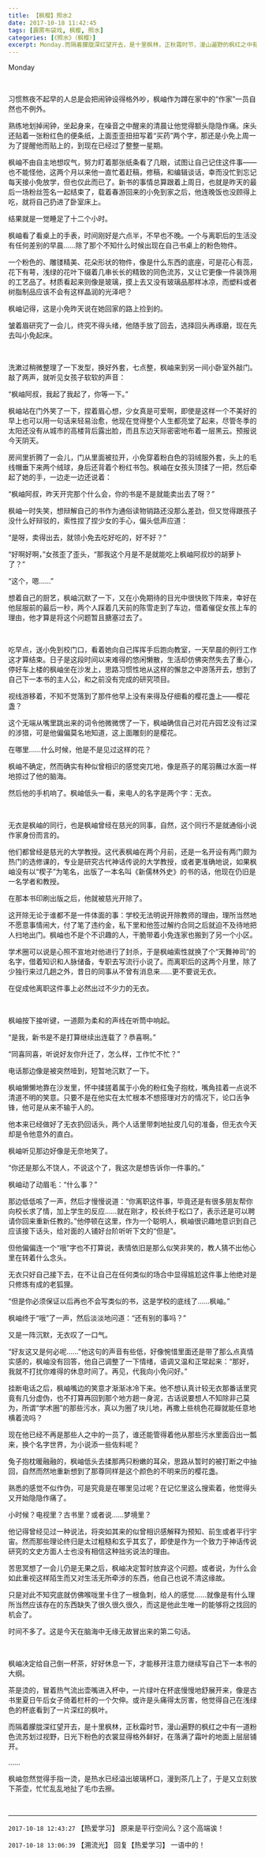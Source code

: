 ```yaml
---
title: 【枫樱】照水2
date: 2017-10-18 11:42:45
tags: [霹雳布袋戏, 枫樱, 照水]
categories: [《照水》（枫樱）]
excerpt: Monday.而隔着朦胧深红望开去，是十里枫林，正秋霜时节，漫山遍野的枫红之中有一道粉色流苏划过视野，日光下粉色的衣裳显得格外鲜好，在落满了霜叶的地面上层层铺开。
---
```


<p dir="ltr"  >Monday</p> 
<p dir="ltr"  >&nbsp;</p> 
<p dir="ltr"  >习惯熬夜不起早的人总是会把闹钟设得格外吵，枫岫作为蹲在家中的“作家”一员自然也不例外。</p> 
<p dir="ltr"  >熟练地划掉闹钟，坐起身来，在噪音之中醒来的清晨让他觉得额头隐隐作痛。床头还贴着一张粉红色的便条纸，上面歪歪扭扭写着“买药”两个字，那还是小免上周一为了提醒他而贴上的，到现在已经过了整整一星期。</p> 
<p dir="ltr"  >枫岫不由自主地想叹气，努力盯着那张纸条看了几眼，试图让自己记住这件事——也不能怪他，这两个月以来他一直忙着赶稿，修稿，和编辑谈话，幸而没忙到忘记每天接小免放学，但也仅此而已了。新书的事情总算跟着上周日，也就是昨天的最后一场粉丝签名一起结束了，载着春游回来的小免到家之后，他连晚饭也没顾得上吃，就将自己扔进了卧室床上。</p> 
<p dir="ltr"  >结果就是一觉睡足了十二个小时。</p> 
<p dir="ltr"  >枫岫看了看桌上的手表，时间刚好是六点半，不早也不晚。一个与离职后的生活没有任何差别的早晨……除了那个不知什么时候出现在自己书桌上的粉色物件。</p> 
<p dir="ltr"  >一个粉色的、雕镂精美、花朵形状的物件，像是什么东西的底座，可是花心有蕊，花下有萼，浅绿的花叶下缀着几串长长的精致的同色流苏，又让它更像一件装饰用的工艺品了。材质看起来则像是玻璃，摸上去又没有玻璃品那样冰凉，而塑料或者树脂制品应该不会有这样晶润的光泽吧？</p> 
<p dir="ltr"  >枫岫记得，这是小免昨天说在她回家的路上捡到的。</p> 
<p dir="ltr"  >皱着眉研究了一会儿，终究不得头绪，他随手放了回去，选择回头再琢磨，现在先去叫小免起床。</p> 
<p dir="ltr"  >&nbsp;</p> 
<p dir="ltr"  >洗漱过稍微整理了一下发型，换好外套，七点整，枫岫来到另一间小卧室外敲门。敲了两声，就听见女孩子软软的声音：</p> 
<p dir="ltr"  >“枫岫阿叔，我起了我起了，你等一下。”</p> 
<p dir="ltr"  >枫岫站在门外笑了一下，捏着眉心想，少女真是可爱啊，即使是这样一个不美好的早上也可以用一句话来轻易治愈，他现在觉得整个人生都亮堂了起来，尽管冬季的太阳还没有从城市的高楼背后露出脸，而且东边天际密密地布着一层黑云。预报说今天阴天。</p> 
<p dir="ltr"  >房间里折腾了一会儿，门从里面被拉开，小免穿着粉白色的羽绒服外套，头上的毛线帽垂下来两个绒球，身后还背着个粉红书包。枫岫在女孩头顶揉了一把，然后牵起了她的手，一边走一边还说着：</p> 
<p dir="ltr"  >“枫岫阿叔，昨天开完那个什么会，你的书是不是就能卖出去了呀？”</p> 
<p dir="ltr"  >枫岫一时失笑，想辩解自己的书作为通俗读物销路还没那么差劲，但又觉得跟孩子没什么好辩驳的，索性捏了捏少女的手心，偏头低声应道：</p> 
<p dir="ltr"  >“是呀，卖得出去，就领小免去吃好吃的，好不好？”</p> 
<p dir="ltr"  >“好啊好啊，”女孩歪了歪头，“那我这个月是不是就能吃上枫岫阿叔炒的胡萝卜了？”</p> 
<p dir="ltr"  >“这个，嗯……”</p> 
<p dir="ltr"  >想着自己的厨艺，枫岫沉默了一下，又在小免期待的目光中很快败下阵来，幸好在他屈服前的最后一秒，两个人踩着几天前的陈雪走到了车边，借着催促女孩上车的理由，他才算是将这个问题暂且搪塞过去了。</p> 
<p dir="ltr"  >&nbsp;</p> 
<p dir="ltr"  >吃早点，送小免到校门口，看着她向自己挥挥手后跑向教室，一天早晨的例行工作这才算结束。日子是这段时间以来难得的悠闲懒散，生活却仿佛突然失去了重心，停好车上楼的枫岫坐在沙发上，思路习惯性地从这样的懈怠之中游荡开去，想到了自己下一本书的主人公，和之前没有完成的研究项目。</p> 
<p dir="ltr"  >视线游移着，不知不觉落到了那件他早上没有来得及仔细看的樱花盏上——樱花盏？</p> 
<p dir="ltr"  >这个无端从嘴里跳出来的词令他微微愣了一下，枫岫确信自己对花卉园艺没有过深的涉猎，可是他偏偏莫名地知道，这上面雕刻的是樱花。</p> 
<p dir="ltr"  >在哪里……什么时候，他是不是见过这样的花？</p> 
<p dir="ltr"  >枫岫不确定，然而确实有种似曾相识的感觉突兀地，像是燕子的尾羽蘸过水面一样地掠过了他的脑海。</p> 
<p dir="ltr"  >然后他的手机响了。枫岫低头一看，来电人的名字是两个字：无衣。</p> 
<p dir="ltr"  >&nbsp;</p> 
<p dir="ltr"  >无衣是枫岫的同行，也是枫岫曾经在慈光的同事，自然，这个同行不是就通俗小说作家身份而言的。</p> 
<p dir="ltr"  >他们都曾经是慈光的大学教授。这代表枫岫在两个月前，还是一名开设有两门颇为热门的选修课的，专业是研究古代神话传说的大学教授，或者更准确地说，如果枫岫没有以“楔子”为笔名，出版了一本名叫《新儒林外史》的书的话，他现在仍旧是一名学者和教授。</p> 
<p dir="ltr"  >在那本书印刷出版之后，他就被慈光开除了。</p> 
<p dir="ltr"  >这开除无论于谁都不是一件体面的事：学校无法明说开除教师的理由，理所当然地不愿意事情闹大，付了笔了违约金，私下里和他签过解约合同之后就迫不及待地把人扫地出门。枫岫也不是个不识趣的人，干脆带着小免连家也搬到了另一个小区。</p> 
<p dir="ltr"  >学术圈可以说是心照不宣地对他进行了封杀，于是枫岫索性就换了个“天舞神司”的名字，借着知识和人脉储备，专职去写流行小说了。而离职后的这两个月里，除了少独行来过几趟之外，昔日的同事从不曾有消息来……更不要说无衣。</p> 
<p dir="ltr"  >在促成他离职这件事上必然出过不少力的无衣。</p> 
<p dir="ltr"  >&nbsp;</p> 
<p dir="ltr"  >枫岫按下接听键，一道颇为柔和的声线在听筒中响起。</p> 
<p dir="ltr"  >“是我，新书是不是打算继续出连载了？恭喜啊。”</p> 
<p dir="ltr"  >“同喜同喜，听说好友你升迁了，怎么样，工作忙不忙？”</p> 
<p dir="ltr"  >电话那边像是被突然噎到，短暂地沉默了一下。</p> 
<p dir="ltr"  >枫岫懒懒地靠在沙发里，怀中揉搓着属于小免的粉红兔子抱枕，嘴角挂着一点说不清道不明的笑意。只要不是在他实在太忙根本不想搭理对方的情况下，论口舌争锋，他可是从来不输于人的。</p> 
<p dir="ltr"  >他本来已经做好了无衣扔回话头，两个人话里带刺地扯皮几句的准备，但无衣今天却是令他意外的直白。</p> 
<p dir="ltr"  >枫岫听见那边好像是无奈地笑了。</p> 
<p dir="ltr"  >“你还是那么不饶人，不说这个了，我这次是想告诉你一件事的。”</p> 
<p dir="ltr"  >枫岫动了动眉毛：“什么事？”</p> 
<p dir="ltr"  >那边低低咳了一声，然后才慢慢说道：“你离职这件事，毕竟还是有很多朋友帮你向校长求了情，加上学生的反应……就在刚才，校长终于松口了，表示还是可以聘请你回来重新任教的。”他停顿在这里，作为一个聪明人，枫岫很识趣地意识到自己应该接下话头，给对面的人铺好台阶听听下文的“但是”。</p> 
<p dir="ltr"  >但他偏偏连一个“哦”字也不打算说，表情依旧是那么似笑非笑的，教人猜不出他心里在转着什么念头。</p> 
<p dir="ltr"  >无衣只好自己接下去，在不让自己在任何类似的场合中显得尴尬这件事上他绝对是只修炼有成的老狐狸。</p> 
<p dir="ltr"  >“但是你必须保证以后再也不会写类似的书，这是学校的底线了……枫岫。”</p> 
<p dir="ltr"  >枫岫终于“哦”了一声，然后淡淡地问道：“还有别的事吗？”</p> 
<p dir="ltr"  >又是一阵沉默，无衣叹了一口气。</p> 
<p dir="ltr"  >“好友这又是何必呢……”他这句的声音有些低，好像惋惜里面还是带了那么点真情实感的，枫岫没有回答，他自己调整了一下情绪，语调又温和正常起来：“那好，我就不打扰你难得的休息时间了。再见，代我向小免问好。”</p> 
<p dir="ltr"  >挂断电话之后，枫岫嘴边的笑意才渐渐冰冷下来。他不想认真计较无衣那番话里究竟有几分虚伪，也不打算再回到那个地方趟一身泥，古话说要想人不知除非己莫为，所谓“学术圈”的那些污水，真以为圈了块儿地，再撒上些桃色花瓣就能任意地横着流吗？</p> 
<p dir="ltr"  >现在他已经不再是那些人之中的一员了，谁还能管得着他从那些污水里面舀出一瓢来，换个名字世界，为小说添一些佐料呢？</p> 
<p dir="ltr"  >兔子抱枕暖融融的，枫岫低头去揉那两只粉嫩的耳朵，思路从暂时的被打断之中抽回，自然而然地重新想到了那尊同样是这个颜色的不明来历的樱花盏。</p> 
<p dir="ltr"  >熟悉的感觉不似作伪，可是究竟是在哪里见过呢？在记忆里这么搜索着，他觉得头又开始隐隐作痛了。</p> 
<p dir="ltr"  >小时候？电视里？古书里？或者说……梦境里？</p> 
<p dir="ltr"  >他记得曾经见过一种说法，将突如其来的似曾相识感解释为预知、前生或者平行宇宙。然而那些理论终归是太过粗糙和玄乎其玄了，即使是作为一个致力于神话传说研究的文史方面人士也没有相信这种拙劣说法的理由。</p> 
<p dir="ltr"  >苦思冥想了一会儿仍是无果之后，枫岫决定暂时放弃这个问题。或者说，为什么会如此重视这样陌生而又对生活无所牵涉的东西，他自己也说不清这缘故。</p> 
<p dir="ltr"  >只是对此不知究底就仿佛喉咙里卡住了一根鱼刺，给人的感觉……就像是有什么理所当然应该存在的东西缺失了很久很久很久，而这是他此生唯一的能够将之找回的机会了。</p> 
<p dir="ltr"  >时间不多了。这是今天在脑海中无缘无故冒出来的第二句话。</p> 
<p dir="ltr"  >&nbsp;</p> 
<p dir="ltr"  >枫岫决定给自己倒一杯茶，好好休息一下，才能移开注意力继续写自己下一本书的大纲。</p> 
<p dir="ltr"  >茶是烫的，冒着热气流出壶嘴进入杯中，一片绿叶在杯底慢慢地舒展开来，像是古书里夏日午后女子倚着栏杆的一个欠伸。或许是头痛得太厉害，他觉得自己在浅绿色的杯底看到了一片深红的枫叶。</p> 
<p dir="ltr"  >而隔着朦胧深红望开去，是十里枫林，正秋霜时节，漫山遍野的枫红之中有一道粉色流苏划过视野，日光下粉色的衣裳显得格外鲜好，在落满了霜叶的地面上层层铺开。</p> 
<p dir="ltr"  >……</p> 
<p dir="ltr"  >枫岫忽然觉得手指一烫，是热水已经溢出玻璃杯口，漫到茶几上了，于是又立刻放下茶壶，忙忙乱乱地扯了毛巾去擦。</p> 
<p dir="ltr"  >&nbsp;</p>

<!-- more -->

---

`2017-10-18 12:43:27` 【热爱学习】 原来是平行空间么？这个高端诶！

`2017-10-18 13:06:39` 【溯流光】 回复【热爱学习】 一语中的！
